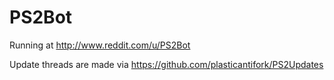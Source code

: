 # PS2Bot
Running at http://www.reddit.com/u/PS2Bot   

Update threads are made via https://github.com/plasticantifork/PS2Updates
